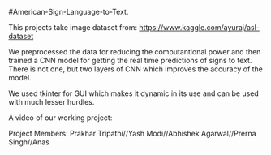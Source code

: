 #American-Sign-Language-to-Text.

This projects take image dataset from: https://www.kaggle.com/ayuraj/asl-dataset

We preprocessed the data for reducing the computantional power and then trained a CNN model for getting the real time predictions of signs to text.
There is not one, but two layers of CNN which improves the accuracy of the model.

We used tkinter for GUI which makes it dynamic in its use and can be used with much lesser hurdles.

A video of our working project: 

Project Members: 
  Prakhar Tripathi//Yash Modi//Abhishek Agarwal//Prerna Singh//Anas
